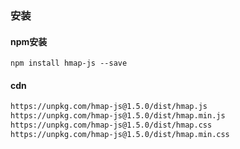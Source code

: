 ### 安装

#### npm安装

```
npm install hmap-js --save
```

#### cdn

```bash
https://unpkg.com/hmap-js@1.5.0/dist/hmap.js
https://unpkg.com/hmap-js@1.5.0/dist/hmap.min.js
https://unpkg.com/hmap-js@1.5.0/dist/hmap.css
https://unpkg.com/hmap-js@1.5.0/dist/hmap.min.css
```
